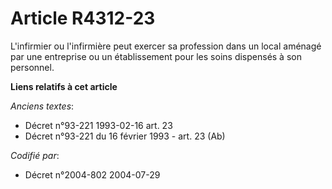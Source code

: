 # Article R4312-23

L'infirmier ou l'infirmière peut exercer sa profession dans un local aménagé par une entreprise ou un établissement pour les
soins dispensés à son personnel.

**Liens relatifs à cet article**

_Anciens textes_:

  - Décret n°93-221 1993-02-16 art. 23
  - Décret n°93-221 du 16 février 1993 - art. 23 (Ab)

_Codifié par_:

  - Décret n°2004-802 2004-07-29
